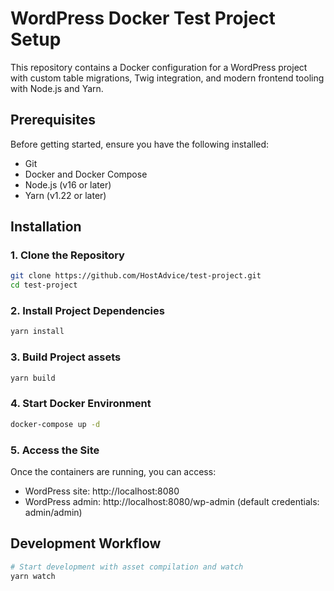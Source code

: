 # WordPress Docker Test Project Setup
This repository contains a Docker configuration for a WordPress project with custom table migrations, Twig integration, and modern frontend tooling with Node.js and Yarn.

## Prerequisites
Before getting started, ensure you have the following installed:

- Git
- Docker and Docker Compose
- Node.js (v16 or later)
- Yarn (v1.22 or later)

## Installation

### 1. Clone the Repository
```bash
git clone https://github.com/HostAdvice/test-project.git
cd test-project
```

### 2. Install Project Dependencies
```bash
yarn install
```

### 3. Build Project assets
```bash
yarn build
```

### 4. Start Docker Environment
```bash
docker-compose up -d
```

### 5. Access the Site
Once the containers are running, you can access:
- WordPress site: http://localhost:8080
- WordPress admin: http://localhost:8080/wp-admin (default credentials: admin/admin)

## Development Workflow
```bash
# Start development with asset compilation and watch
yarn watch
```